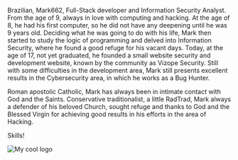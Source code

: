 Brazilian, Mark662, Full-Stack developer and Information Security Analyst. From the age of 9, always in love with computing and hacking. At the age of 8, he had his first computer, so he did not have any deepening until he was 9 years old. Deciding what he was going to do with his life, Mark then started to study the logic of programming and delved into Information Security, where he found a good refuge for his vacant days. Today, at the age of 17, not yet graduated, he founded a small website security and development website, known by the community as Vizope Security. Still with some difficulties in the development area, Mark still presents excellent results in the Cybersecurity area, in which he works as a Bug Hunter.

Roman apostolic Catholic, Mark has always been in intimate contact with God and the Saints. Conservative traditionalist, a little RadTrad, Mark always a defender of his beloved Church, sought refuge and thanks to God and the Blessed Virgin for achieving good results in his efforts in the area of ​​Hacking.

Skills!

<img src="https://github-readme-stats.vercel.app/api/top-langs/?username=MarktwainSTDLL" alt="My cool logo"/>
